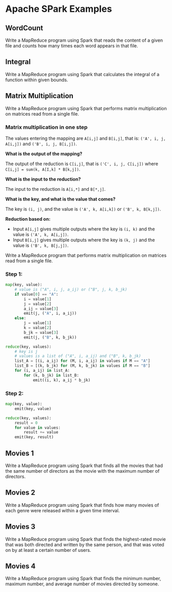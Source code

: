 # Apache SPark Examples

## WordCount

Write a MapReduce program using Spark that reads the content of a given file and counts how many times each word appears in that file.

## Integral

Write a MapReduce program using Spark that calculates the integral of a function within given bounds.

## Matrix Multiplication

Write a MapReduce program using Spark that performs matrix multiplication on matrices read from a single file.

### Matrix multiplication in one step

The values entering the mapping are `A[i,j]` and `B[i,j]`, that is: `('A', i, j, A[i,j])` and `('B', i, j, B[i,j])`.

**What is the output of the mapping?**

The output of the reduction is `C[i,j]`, that is `('C', i, j, C[i,j])` where `C[i,j] = sum(k, A[I,k] * B[k,j])`.

**What is the input to the reduction?**

The input to the reduction is `A[i,*]` and `B[*,j]`.

**What is the key, and what is the value that comes?**

The key is `(i, j)`, and the value is `('A', k, A[i,k])` or `('B', k, B[k,j])`.

**Reduction based on:**

- Input `A[i,j]` gives multiple outputs where the key is `(i, k)` and the value is `('A', k, A[i,j])`.
- Input `B[i,j]` gives multiple outputs where the key is `(k, j)` and the value is `('B', k, B[j,j])`.

Write a MapReduce program that performs matrix multiplication on matrices read from a single file.

### Step 1:

```python
map(key, value):
    # value is ("A", i, j, a_ij) or ("B", j, k, b_jk) 
    if value[0] == "A":
        i = value[1]
        j = value[2]
        a_ij = value[3]
        emit(j, ("A", i, a_ij))
    else:
        j = value[1]
        k = value[2]
        b_jk = value[3]
        emit(j, ("B", k, b_jk))

reduce(key, values):
    # key is j
    # values is a list of ("A", i, a_ij) and ("B", k, b_jk)
    list_A = [(i, a_ij) for (M, i, a_ij) in values if M == "A"] 
    list_B = [(k, b_jk) for (M, k, b_jk) in values if M == "B"]
    for (i, a_ij) in list_A:
        for (k, b_jk) in list_B:
            emit((i, k), a_ij * b_jk)
```

### Step 2:

```python
map(key, value):
    emit(key, value)

reduce(key, values):
    result = 0
    for value in values:
        result += value
    emit(key, result)
```

## Movies 1

Write a MapReduce program using Spark that finds all the movies that had the same number of directors as the movie with the maximum number of directors.

## Movies 2

Write a MapReduce program using Spark that finds how many movies of each genre were released within a given time interval.

## Movies 3

Write a MapReduce program using Spark that finds the highest-rated movie that was both directed and written by the same person, and that was voted on by at least a certain number of users.

## Movies 4

Write a MapReduce program using Spark that finds the minimum number, maximum number, and average number of movies directed by someone.